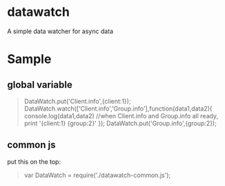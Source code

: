 # datawatch
A simple data watcher for async data

# Sample

## global variable

>  DataWatch.put('Client.info',{client:1});
>  DataWatch.watch(['Client.info','Group.info'],function(data1,data2){
        console.log(data1,data2) 
        //when Client.info and Group.info all ready, print '{client:1} {group:2}'
   });
>  DataWatch.put('Group.info',{group:2});

## common js
put this on the top:
> var DataWatch = require('./datawatch-common.js');
  


